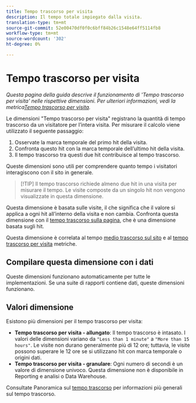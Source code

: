 ```yaml
---
title: Tempo trascorso per visita
description: Il tempo totale impiegato dalla visita.
translation-type: tm+mt
source-git-commit: 52e00470df0f0c6bff84b26c1548e64ff5114fb8
workflow-type: tm+mt
source-wordcount: '302'
ht-degree: 0%

---
```



# Tempo trascorso per visita

*Questa pagina della guida descrive il funzionamento di &#39;Tempo trascorso per visita&#39; nelle rispettive dimensioni. Per ulteriori informazioni, vedi la metrica[Tempo trascorso per visita](../metrics/time-spent-per-visit.md).*

Le dimensioni &quot;Tempo trascorso per visita&quot; registrano la quantità di tempo trascorso da un visitatore per l’intera visita. Per misurare il calcolo viene utilizzato il seguente passaggio:

1. Osservate la marca temporale del primo hit della visita.
2. Confronta questo hit con la marca temporale dell’ultimo hit della visita.
3. Il tempo trascorso tra questi due hit contribuisce al tempo trascorso.

Queste dimensioni sono utili per comprendere quanto tempo i visitatori interagiscono con il sito in generale.

>[!TIP] Il tempo trascorso richiede almeno due hit in una visita per misurare il tempo. Le visite composte da un singolo hit non vengono visualizzate in questa dimensione.

Questa dimensione è basata sulle visite, il che significa che il valore si applica a ogni hit all’interno della visita e non cambia. Confronta questa dimensione con il [tempo trascorso sulla pagina](time-spent-on-page.md), che è una dimensione basata sugli hit.

Questa dimensione è correlata al tempo [medio trascorso sul sito](../metrics/average-time-on-site.md) e al [tempo trascorso per visita](../metrics/time-spent-per-visit.md) metriche.

## Compilare questa dimensione con i dati

Queste dimensioni funzionano automaticamente per tutte le implementazioni. Se una suite di rapporti contiene dati, queste dimensioni funzionano.

## Valori dimensione

Esistono più dimensioni per il tempo trascorso per visita:

* **Tempo trascorso per visita - allungato**: Il tempo trascorso è intasato. I valori delle dimensioni variano da `"Less than 1 minute"` a `"More than 15 hours"`. Le visite non durano generalmente più di 12 ore; tuttavia, le visite possono superare le 12 ore se si utilizzano hit con marca temporale o origini dati.
* **Tempo trascorso per visita - granulare**: Ogni numero di secondi è un valore di dimensione univoco. Questa dimensione non è disponibile in Reporting e analisi o Data Warehouse.

Consultate Panoramica sul [tempo trascorso](../metrics/time-spent.md) per informazioni più generali sul tempo trascorso.
